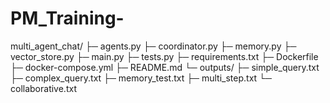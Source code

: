 # PM_Training-
multi_agent_chat/
├─ agents.py
├─ coordinator.py
├─ memory.py
├─ vector_store.py
├─ main.py
├─ tests.py
├─ requirements.txt
├─ Dockerfile
├─ docker-compose.yml
├─ README.md
└─ outputs/
   ├─ simple_query.txt
   ├─ complex_query.txt
   ├─ memory_test.txt
   ├─ multi_step.txt
   └─ collaborative.txt
